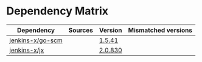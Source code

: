# Dependency Matrix

Dependency | Sources | Version | Mismatched versions
---------- | ------- | ------- | -------------------
[jenkins-x/go-scm](https://github.com/jenkins-x/go-scm) |  | [1.5.41]() | 
[jenkins-x/jx](https://github.com/jenkins-x/jx) |  | [2.0.830](https://github.com/jenkins-x/jx/releases/tag/v2.0.830) | 
